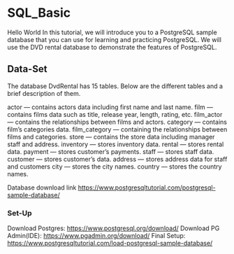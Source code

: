 # SQL_Basic

Hello World 
In this tutorial, we will introduce you to a PostgreSQL sample database that you can use for learning and practicing PostgreSQL.
We will use the DVD rental database to demonstrate the features of PostgreSQL.


## Data-Set
The database DvdRental has 15 tables. Below are the different tables and a brief description of them.

actor — contains actors data including first name and last name.
film — contains films data such as title, release year, length, rating, etc.
film_actor — contains the relationships between films and actors.
category — contains film’s categories data.
film_category — containing the relationships between films and categories.
store — contains the store data including manager staff and address.
inventory — stores inventory data.
rental — stores rental data.
payment — stores customer’s payments.
staff — stores staff data.
customer — stores customer’s data.
address — stores address data for staff and customers
city — stores the city names.
country — stores the country names.

Database download link https://www.postgresqltutorial.com/postgresql-sample-database/

### Set-Up
Download Postgres: https://www.postgresql.org/download/
Download PG Admin(IDE): https://www.pgadmin.org/download/
Final Setup: https://www.postgresqltutorial.com/load-postgresql-sample-database/

